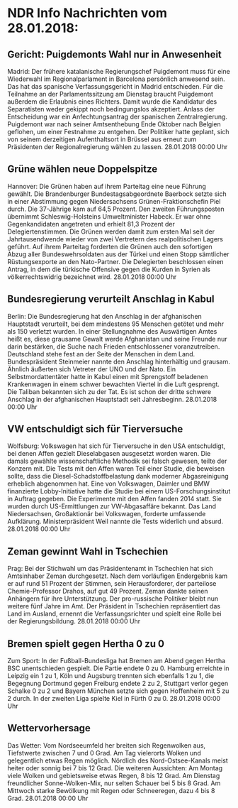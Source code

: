 # NDR Info Nachrichten vom 28.01.2018:


## Gericht: Puigdemonts Wahl nur in Anwesenheit
Madrid: Der frühere katalanische Regierungschef Puigdemont muss für eine Wiederwahl im Regionalparlament in Barcelona persönlich anwesend sein. Das hat das spanische Verfassungsgericht in Madrid entschieden. Für die Teilnahme an der Parlamentssitzung am Dienstag braucht Puigdemont außerdem die Erlaubnis eines Richters. Damit wurde die Kandidatur des Separatisten weder gekippt noch bedingungslos akzeptiert. Anlass der Entscheidung war ein Anfechtungsantrag der spanischen Zentralregierung. Puigdemont war nach seiner Amtsenthebung Ende Oktober nach Belgien geflohen, um einer Festnahme zu entgehen. Der Politiker hatte geplant, sich von seinem derzeitigen Aufenthaltsort in Brüssel aus erneut zum Präsidenten der Regionalregierung wählen zu lassen. 28.01.2018 00:00 Uhr 

## Grüne wählen neue Doppelspitze
Hannover:	Die Grünen haben auf ihrem Parteitag eine neue Führung gewählt. Die Brandenburger Bundestagsabgeordnete Baerbock setzte sich in einer Abstimmung gegen Niedersachsens Grünen-Fraktionschefin Piel durch. Die 37-Jährige kam auf 64,5 Prozent. Den zweiten Führungsposten übernimmt Schleswig-Holsteins Umweltminister Habeck. Er war ohne Gegenkandidaten angetreten und erhielt 81,3 Prozent der Delegiertenstimmen. Die Grünen werden damit zum ersten Mal seit der Jahrtausendwende wieder von zwei Vertretern des realpolitischen Lagers geführt. Auf ihrem Parteitag forderten die Grünen auch den sofortigen Abzug aller Bundeswehrsoldaten aus der Türkei und einen Stopp sämtlicher Rüstungsexporte an den Nato-Partner. Die Delegierten beschlossen einen Antrag, in dem die türkische Offensive gegen die Kurden in Syrien als völkerrechtswidrig bezeichnet wird. 28.01.2018 00:00 Uhr 

## Bundesregierung verurteilt Anschlag in Kabul
Berlin: Die Bundesregierung hat den Anschlag in der afghanischen Hauptstadt verurteilt, bei dem mindestens 95 Menschen getötet und mehr als 150 verletzt wurden. In einer Stellungnahme des Auswärtigen Amtes heißt es, diese grausame Gewalt werde Afghanistan und seine Freunde nur darin bestärken, die Suche nach Frieden entschlossener voranzutreiben. Deutschland stehe fest an der Seite der Menschen in dem Land. Bundespräsident Steinmeier nannte den Anschlag hinterhältig und grausam. Ähnlich äußerten sich Vetreter der UNO und der Nato. Ein Selbstmordattentäter hatte in Kabul einen mit Sprengstoff beladenen Krankenwagen in einem schwer bewachten Viertel in die Luft gesprengt. Die Taliban bekannten sich zu der Tat. Es ist schon der dritte schwere Anschlag in der afghanischen Hauptstadt seit Jahresbeginn. 28.01.2018 00:00 Uhr 

## VW entschuldigt sich für Tierversuche
Wolfsburg: 	Volkswagen hat sich für Tierversuche in den USA entschuldigt, bei denen Affen gezielt Dieselabgasen ausgesetzt worden waren. Die damals gewählte wissenschaftliche Methodik sei falsch gewesen, teilte der Konzern mit. Die Tests mit den Affen waren Teil einer Studie, die beweisen sollte, dass die Diesel-Schadstoffbelastung dank moderner Abgasreinigung erheblich abgenommen hat. Eine von Volkswagen, Daimler und BMW finanzierte Lobby-Initiative hatte die Studie bei einem US-Forschungsinstitut in Auftrag gegeben. Die Experimente mit den Affen fanden 2014 statt. Sie wurden durch US-Ermittlungen zur VW-Abgasaffäre bekannt. Das Land Niedersachsen, Großaktionär bei Volkswagen, forderte umfassende Aufklärung. Ministerpräsident Weil nannte die Tests widerlich und absurd. 28.01.2018 00:00 Uhr 

## Zeman gewinnt Wahl in Tschechien
Prag:        Bei der Stichwahl um das Präsidentenamt in Tschechien hat sich Amtsinhaber Zeman durchgesetzt. Nach dem vorläufigen Endergebnis kam er auf rund 51 Prozent der Stimmen, sein Herausforderer, der parteilose Chemie-Professor Drahos, auf gut 49 Prozent. Zeman dankte seinen Anhängern für ihre Unterstützung. Der pro-russische Politiker bleibt nun weitere fünf Jahre im Amt. Der Präsident in Tschechien repräsentiert das Land im Ausland, ernennt die Verfassungsrichter und spielt eine Rolle bei der Regierungsbildung. 28.01.2018 00:00 Uhr 

## Bremen spielt gegen Hertha 0 zu 0
Zum Sport: In der Fußball-Bundesliga hat Bremen am Abend gegen Hertha BSC unentschieden gespielt. Die Partie endete 0 zu 0.
Hamburg erreichte in Leipzig ein 1 zu 1, Köln und Augsburg trennten sich ebenfalls 1 zu 1, die Begegnung Dortmund gegen Freiburg endete 2 zu 2, Stuttgart verlor gegen Schalke 0 zu 2 und Bayern München setzte sich gegen Hoffenheim mit 5 zu 2 durch. In der zweiten Liga spielte Kiel in Fürth 0 zu 0. 28.01.2018 00:00 Uhr 

## Wettervorhersage
Das Wetter:
Vom Nordseeumfeld her breiten sich Regenwolken aus, Tiefstwerte zwischen 7 und 0 Grad. Am Tag vielerorts Wolken und gelegentlich etwas Regen möglich. Nördlich des Nord-Ostsee-Kanals meist heiter oder sonnig bei 7 bis 12 Grad. Die weiteren Aussichten: Am Montag viele Wolken und gebietsweise etwas Regen, 8 bis 12 Grad. Am Dienstag freundlicher Sonne-Wolken-Mix, nur selten Schauer bei 5 bis 8 Grad. Am Mittwoch starke Bewölkung mit Regen oder Schneeregen, dazu 4 bis 8 Grad. 28.01.2018 00:00 Uhr 

